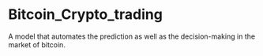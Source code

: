 # Bitcoin_Crypto_trading
A model that automates the prediction as well as the decision-making in the market of bitcoin.
